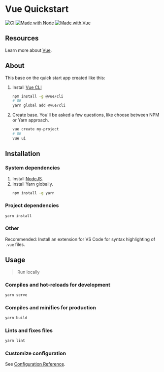 # Vue Quickstart

[![CI](https://github.com/MichaelCurrin/vue-quickstart/workflows/CI/badge.svg)](https://github.com/MichaelCurrin/vue-quickstart/actions)
[![Made with Node](https://img.shields.io/badge/Node->=10.X-blue.svg)](https://nodejs.org)
[![Made with Vue](https://img.shields.io/github/package-json/dependency-version/MichaelCurrin/vue-quickstart/vue)](https://www.npmjs.com/package/vue)


## Resources

Learn more about [Vue](https://github.com/MichaelCurrin/learn-to-code/blob/master/en/topics/scripting_languages/JavaScript/frameworks.md#vue).


## About

This base on the quick start app created like this:


1. Install [Vue CLI](https://cli.vuejs.org/)
    ```sh
    npm install -g @vue/cli
    # OR
    yarn global add @vue/cli
    ```
2. Create base. You'll be asked a few questions, like choose between NPM or Yarn approach.
    ```sh
    vue create my-project
    # OR
    vue ui
    ```


## Installation

### System dependencies

1. Install [NodeJS](https://github.com/MichaelCurrin/learn-to-code/blob/master/en/topics/scripting_languages/JavaScript/node.md).
2. Install Yarn globally.
    ```sh
    npm install -g yarn
    ```
    
### Project dependencies

```sh
yarn install
```

### Other

Recommended: Install an extension for VS Code for syntax highlighting of `.vue` files.



## Usage
> Run locally


### Compiles and hot-reloads for development

```sh
yarn serve
```

### Compiles and minifies for production

```sh
yarn build
```

### Lints and fixes files

```sh
yarn lint
```

### Customize configuration

See [Configuration Reference](https://cli.vuejs.org/config/).
